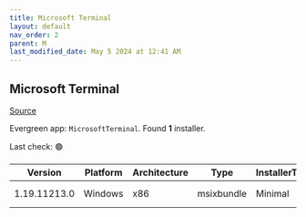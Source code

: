 ```yaml
---
title: Microsoft Terminal
layout: default
nav_order: 2
parent: M
last_modified_date: May 5 2024 at 12:41 AM
---
```


## Microsoft Terminal

[Source](https://github.com/microsoft/terminal/)

Evergreen app: `MicrosoftTerminal`. Found **1** installer.

Last check: 🟢

| Version      | Platform | Architecture | Type       | InstallerType | Date     | Size     | URI                                                                                                                                                                                                                                                                            |
| ------------ | -------- | ------------ | ---------- | ------------- | -------- | -------- | ------------------------------------------------------------------------------------------------------------------------------------------------------------------------------------------------------------------------------------------------------------------------------ |
| 1.19.11213.0 | Windows  | x86          | msixbundle | Minimal       | 1/5/2024 | 21550188 | [https://github.com/microsoft/terminal/releases/download/v1.19.11213.0/Microsoft.WindowsTerminal_1.19.11213.0_8wekyb3d8bbwe.msixbundle](https://github.com/microsoft/terminal/releases/download/v1.19.11213.0/Microsoft.WindowsTerminal_1.19.11213.0_8wekyb3d8bbwe.msixbundle) |
